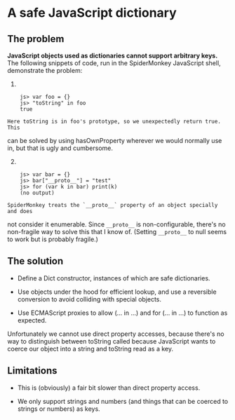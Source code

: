 A safe JavaScript dictionary
============================

The problem
-----------

**JavaScript objects used as dictionaries cannot support arbitrary keys.** The
following snippets of code, run in the SpiderMonkey JavaScript shell,
demonstrate the problem:

1. 

        js> var foo = {}
        js> "toString" in foo
        true

    Here toString is in foo's prototype, so we unexpectedly return true. This
can be solved by using hasOwnProperty wherever we would normally use in, but
that is ugly and cumbersome.

2. 

        js> var bar = {}
        js> bar["__proto__"] = "test"
        js> for (var k in bar) print(k)
        (no output)

    SpiderMonkey treats the `__proto__` property of an object specially and does
not consider it enumerable. Since `__proto__` is non-configurable, there's no
non-fragile way to solve this that I know of. (Setting `__proto__` to null seems
to work but is probably fragile.)

The solution
------------

* Define a Dict constructor, instances of which are safe dictionaries.

* Use objects under the hood for efficient lookup, and use a reversible
  conversion to avoid colliding with special objects.

* Use ECMAScript proxies to allow (... in ...) and for (... in ...) to function
  as expected.

Unfortunately we cannot use direct property accesses, because there's no way to
distinguish between toString called because JavaScript wants to coerce our
object into a string and toString read as a key.

Limitations
-----------

* This is (obviously) a fair bit slower than direct property access.

* We only support strings and numbers (and things that can be coerced to strings
  or numbers) as keys.
